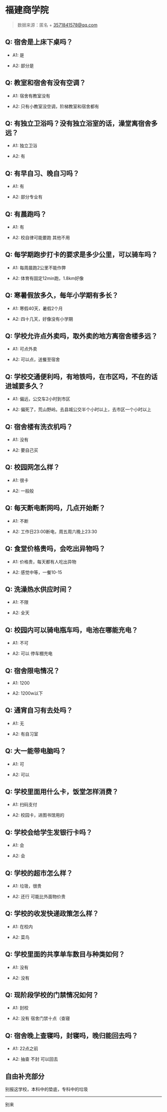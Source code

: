 # 福建商学院

> 数据来源：匿名 + 3571841578@qq.com

## Q: 宿舍是上床下桌吗？

- A1: 是

- A2: 部分是

## Q: 教室和宿舍有没有空调？

- A1: 宿舍有教室没有

- A2: 只有小教室没空调，阶梯教室和宿舍都有

## Q: 有独立卫浴吗？没有独立浴室的话，澡堂离宿舍多远？

- A1: 独立卫浴

- A2: 有

## Q: 有早自习、晚自习吗？

- A1: 有

- A2: 部分专业有

## Q: 有晨跑吗？

- A1: 有

- A2: 校自律可能要跑 其他不用

## Q: 每学期跑步打卡的要求是多少公里，可以骑车吗？

- A1: 每周晨跑2公里不能作弊

- A2: 体育有固定12min跑，1.8km好像

## Q: 寒暑假放多久，每年小学期有多长？

- A1: 寒假40天，暑假2个月

- A2: 四十几天，好像没有小学期

## Q: 学校允许点外卖吗，取外卖的地方离宿舍楼多远？

- A1: 可点外卖

- A2: 可以点，送餐至宿舍

## Q: 学校交通便利吗，有地铁吗，在市区吗，不在的话进城要多久？

- A1: 偏远，公交车2小时到市区

- A2: 偏死了，荒山野岭。去县城公交半个小时以上，去市区一个小时以上

## Q: 宿舍楼有洗衣机吗？

- A1: 没有

- A2: 要自己买

## Q: 校园网怎么样？

- A1: 很卡

- A2: 一般般

## Q: 每天断电断网吗，几点开始断？

- A1: 不断

- A2: 工作日23:00断电，周五周六晚上23:30

## Q: 食堂价格贵吗，会吃出异物吗？

- A1: 价格贵，每天都有人吃出异物

- A2: 感觉中等，一餐10-15

## Q: 洗澡热水供应时间？

- A1: 不限

- A2: 全天

## Q: 校园内可以骑电瓶车吗，电池在哪能充电？

- A1: 不可

- A2: 可以 停车棚充电

## Q: 宿舍限电情况？

- A1: 1200

- A2: 1200w以下

## Q: 通宵自习有去处吗？

- A1: 无

- A2: 有自习室

## Q: 大一能带电脑吗？

- A1: 可

- A2: 可以

## Q: 学校里面用什么卡，饭堂怎样消费？

- A1: 扫码支付

- A2: 校园卡，进图书馆用的

## Q: 学校会给学生发银行卡吗？

- A1: 会

- A2: 会

## Q: 学校的超市怎么样？

- A1: 垃圾，很贵

- A2: 还行 可能比外面物价贵

## Q: 学校的收发快递政策怎么样？

- A1: 在校内

- A2: 菜鸟

## Q: 学校里面的共享单车数目与种类如何？

- A1: 没有

- A2: 没有

## Q: 现阶段学校的门禁情况如何？

- A1: 封校

- A2: 没有 宿舍门禁十点（查寝

## Q: 宿舍晚上查寝吗，封寝吗，晚归能回去吗？

- A1: 22点之前

- A2: 抽查 不封 可以回去

## 自由补充部分

别报这学校，本科中的垫底，专科中的垃圾

***

别来